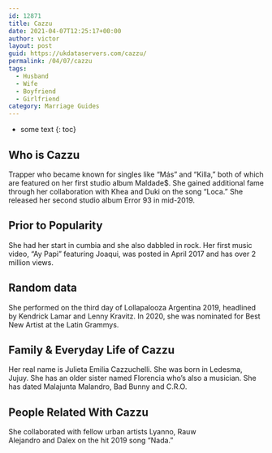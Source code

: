 ```yaml
---
id: 12871
title: Cazzu
date: 2021-04-07T12:25:17+00:00
author: victor
layout: post
guid: https://ukdataservers.com/cazzu/
permalink: /04/07/cazzu
tags:
  - Husband
  - Wife
  - Boyfriend
  - Girlfriend
category: Marriage Guides
---
```


* some text
{: toc}


## Who is Cazzu



Trapper who became known for singles like &#8220;Más&#8221; and &#8220;Killa,&#8221; both of which are featured on her first studio album Maldade$. She gained additional fame through her collaboration with Khea and Duki on the song &#8220;Loca.&#8221; She released her second studio album Error 93 in mid-2019. 

                
                
                
## Prior to Popularity



She had her start in cumbia and she also dabbled in rock. Her first music video, &#8220;Ay Papi&#8221; featuring Joaqui, was posted in April 2017 and has over 2 million views. 

                
                
                
## Random data



She performed on the third day of Lollapalooza Argentina 2019, headlined by Kendrick Lamar and Lenny Kravitz. In 2020, she was nominated for Best New Artist at the Latin Grammys. 

                
                
                
## Family & Everyday Life of Cazzu



Her real name is Julieta Emilia Cazzuchelli. She was born in Ledesma, Jujuy. She has an older sister named Florencia who&#8217;s also a musician. She has dated Malajunta Malandro, Bad Bunny and C.R.O. 

                
                
                
## People Related With Cazzu



She collaborated with fellow urban artists Lyanno, Rauw Alejandro and Dalex on the hit 2019 song &#8220;Nada.&#8221; 

                
              
            
          
          
          